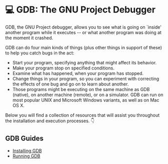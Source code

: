 # :computer:  GDB: The GNU Project Debugger
GDB, the GNU Project debugger, allows you to see what is going on `inside' another program while it executes -- or what another program was doing at the moment it crashed.

GDB can do four main kinds of things (plus other things in support of these) to help you catch bugs in the act:
  - Start your program, specifying anything that might affect its behavior.
  - Make your program stop on specified conditions.
  - Examine what has happened, when your program has stopped.
  - Change things in your program, so you can experiment with correcting the effects of one bug and go on to learn about another.
  - Those programs might be executing on the same machine as GDB (native), on another machine (remote), or on a simulator. GDB can run on most popular UNIX and Microsoft Windows variants, as well as on Mac OS X.

Below you will find a collection of resources that will assist you throughout the installation and execution processes. :point_down: 

## GDB Guides
  - [Installing GDB](installing-gdb.md)
  - [Running GDB](running-gdb.md)
